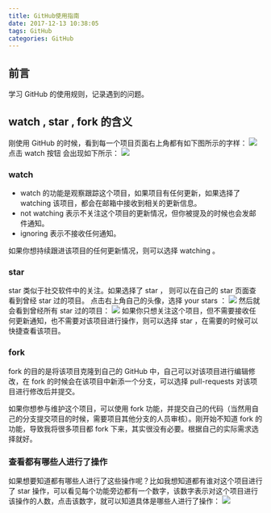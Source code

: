 ```yaml
---
title: GitHub使用指南
date: 2017-12-13 10:38:05
tags: GitHub
categories: GitHub
---
```

## 前言
学习 GitHub 的使用规则，记录遇到的问题。
## watch , star , fork 的含义
刚使用 GitHub 的时候，看到每一个项目页面右上角都有如下图所示的字样：
![](http://oliji9s3j.bkt.clouddn.com/15131331012221.jpg)
点击 watch 按钮 会出现如下所示：
![](http://oliji9s3j.bkt.clouddn.com/15131331429596.jpg)
<!-- more -->
### watch
* watch 的功能是观察跟踪这个项目，如果项目有任何更新，如果选择了 watching 该项目，都会在邮箱中接收到相关的更新信息。
* not watching 表示不关注这个项目的更新情况，但你被提及的时候也会发邮件通知。
* ignoring 表示不接收任何通知。

如果你想持续跟进该项目的任何更新情况，则可以选择 watching 。
### star
star 类似于社交软件中的关注。如果选择了 star ， 则可以在自己的 star 页面查看到曾经 star 过的项目。
点击右上角自己的头像，选择 your stars ：
![](http://oliji9s3j.bkt.clouddn.com/15131334861734.jpg)
然后就会看到曾经所有 star 过的项目：
![](http://oliji9s3j.bkt.clouddn.com/15131335238622.jpg)
如果你只想关注这个项目，但不需要接收任何更新通知，也不需要对该项目进行操作，则可以选择 star ，在需要的时候可以快捷查看该项目。
### fork
fork 的目的是将该项目克隆到自己的 GitHub 中，自己可以对该项目进行编辑修改，在 fork 的时候会在该项目中新添一个分支，可以选择 pull-requests 对该项目进行修改后并提交。

如果你想参与维护这个项目，可以使用 fork 功能，并提交自己的代码（当然用自己的分支提交项目的时候，需要项目其他分支的人员审核）。刚开始不知道 fork 的功能，导致我将很多项目都 fork 下来，其实很没有必要。根据自己的实际需求选择就好。
### 查看都有哪些人进行了操作
如果想要知道都有哪些人进行了这些操作呢？比如我想知道都有谁对这个项目进行了 star 操作，可以看见每个功能旁边都有一个数字，该数字表示对这个项目进行该操作的人数，点击该数字，就可以知道具体是哪些人进行了操作：
![](http://oliji9s3j.bkt.clouddn.com/15131341365906.jpg)


 





